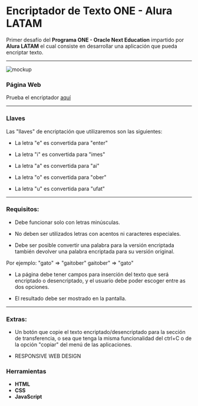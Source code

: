 # Encriptador de Texto ONE - Alura LATAM

Primer desafío del **Programa ONE - Oracle Next Education** impartido por **Alura LATAM** el cual consiste en desarrollar una aplicación que pueda encriptar texto.

---
![mockup](https://user-images.githubusercontent.com/114038041/213820929-17c27f11-a73e-45a1-b04f-0e9373bd22b8.png)

### Página Web
Prueba el encriptador [aquí](https://freddyca.github.io/Encriptador-ONE-alura-LATAM/)


---
### Llaves
Las "llaves" de encriptación que utilizaremos son las siguientes:

- La letra "e" es convertida para "enter"

- La letra "i" es convertida para "imes"

- La letra "a" es convertida para "ai"

- La letra "o" es convertida para "ober"

- La letra "u" es convertida para "ufat"

---
### Requisitos:
- Debe funcionar solo con letras minúsculas.

- No deben ser utilizados letras con acentos ni caracteres especiales.

- Debe ser posible convertir una palabra para la versión encriptada también devolver una palabra encriptada para su versión original.

Por ejemplo:
"gato" => "gaitober"
gaitober" => "gato"

- La página debe tener campos para inserción del texto que será encriptado o desencriptado, y el usuario debe poder escoger entre as dos opciones.

- El resultado debe ser mostrado en la pantalla.
---
### Extras:
- Un botón que copie el texto encriptado/desencriptado para la sección de transferencia, o sea que tenga la misma funcionalidad del ctrl+C o de la opción "copiar" del menú de las aplicaciones.

- RESPONSIVE WEB DESIGN

### Herramientas
- **HTML**
- **CSS**
- **JavaScript**



